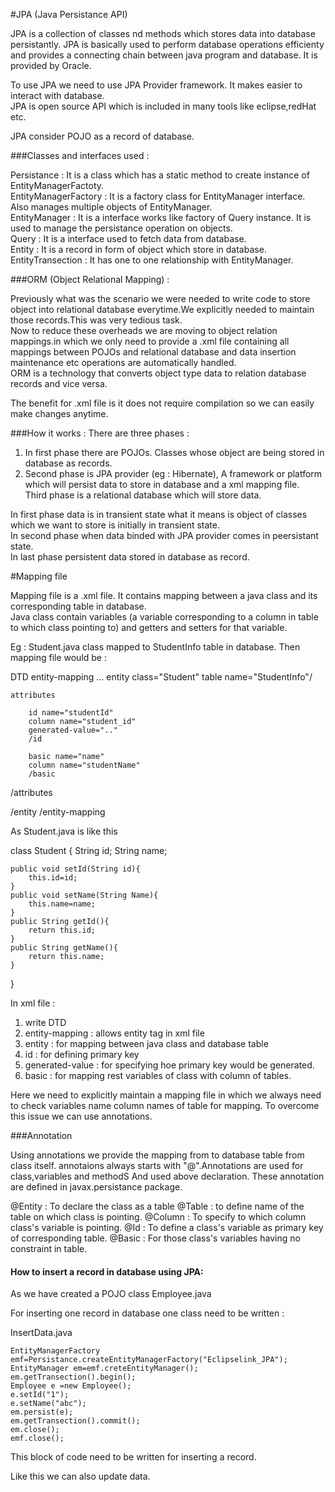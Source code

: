 #JPA (Java Persistance API)

JPA is a collection of classes nd methods which stores data into database persistantly. JPA is basically used to perform database operations efficienty and provides a connecting chain between java program and database. It is provided by Oracle.<br>

To use JPA we need to use JPA Provider framework. It makes easier to interact with database.<br>
JPA is open source API which is included in many tools like eclipse,redHat etc.<br>

JPA consider POJO as a record of database.<br>

###Classes and interfaces used :

Persistance : It is a class which has a static method to create instance of EntityManagerFactoty.<br>
EntityManagerFactory : It is a factory class for EntityManager interface. Also manages multiple objects of EntityManager.<br>
EntityManager :  It is a interface works like factory of Query instance. It is used to manage the persistance operation on objects.<br>
Query : It is a interface used to fetch data from database.<br>
Entity  : It is a record in form of object which store in database.<br>
EntityTransection : It has one to one relationship with EntityManager.<br> 

###ORM (Object Relational Mapping) : 

Previously what was the scenario we were needed to write code to store object into relational database everytime.We explicitly needed to maintain those records.This was very tedious task.<br>
Now to reduce these overheads we are moving to object relation mappings.in which we only need to provide a .xml file containing all mappings between POJOs and relational database and data insertion maintenance etc operations are automatically handled.<br>
ORM is a technology that converts object type data to relation database records and vice versa.<br>

The benefit for .xml file is it does not require compilation so we can easily make changes anytime.<br>

###How it works :
There are three phases : <br>
1. In first phase there are POJOs. Classes whose object are being stored in database as records.<br>
2. Second phase is JPA provider (eg : Hibernate), A framework or platform which will persist data to store in database and a xml mapping file.<br>
Third phase is a relational database which will store data.<br>

In first phase data is in transient state what it means is object of classes which we want to store is initially in transient state.<br>
In second phase when data binded with JPA provider comes in peersistant state.<br>
In last phase persistent data stored in database as  record.<br>

#Mapping file

Mapping file is a .xml file. It contains mapping between a java class and its corresponding table in database.<br>
Java class contain variables (a variable corresponding to a column in table to which class pointing to) and getters and setters for that variable.<br>

Eg : Student.java class mapped to StudentInfo table in database. Then mapping file would be : <br>

DTD
entity-mapping ...
entity class="Student"
	table name="StudentInfo"/
	
	attributes
		
		id name="studentId"
		column name="student_id"
		generated-value=".."
		/id
		
		basic name="name"
		column name="studentName"
		/basic
		
/attributes

/entity
/entity-mapping


As Student.java is like this<br>

class Student {
	String id;
	String name;
	
	public void setId(String id){
		this.id=id;
	}
	public void setName(String Name){
		this.name=name;
	}
	public String getId(){
		return this.id;
	}
	public String getName(){
		return this.name;
	}
}


In xml file : <br>
1. write DTD<br>
2. entity-mapping : allows entity tag in xml file<br>
3. entity : for mapping between java class and database table<br>
4. id : for defining primary key<br>
5. generated-value : for specifying hoe primary key would be generated.<br>
6. basic : for mapping rest variables of class with column of tables.<br>


Here we need to explicitly maintain a mapping file in which we always need to check variables name column names of table for mapping.
To overcome this issue we can use annotations.

###Annotation

Using annotations we provide the mapping from to database table from class itself.
annotaions always starts with "@".Annotations are used for class,variables and methodS And used above declaration.
These annotation are defined in javax.persistance package.

@Entity : To declare the class as a table
@Table : to define name of the table on which class is pointing.
@Column : To specify to which column class's variable is pointing.
@Id : To define a class's variable as primary key of corresponding table.
@Basic : For those class's variables having no constraint in table.


#### How to insert a record in database using JPA:
As we have created a POJO class Employee.java

For inserting one record in database one class need to be written :

InsertData.java

	EntityManagerFactory emf=Persistance.createEntityManagerFactory("Eclipselink_JPA");
	EntityManager em=emf.creteEntityManager();
	em.getTransection().begin();
	Employee e =new Employee();
	e.setId("1");
	e.setName("abc");
	em.persist(e);
	em.getTransection().commit();
	em.close();
	emf.close();

This block of code need to be written for inserting a record.

Like this we can also update data.

